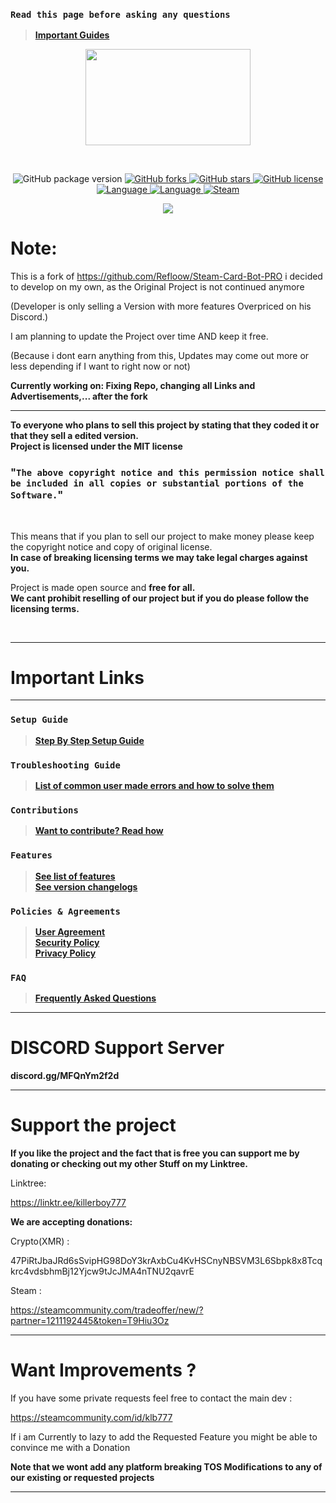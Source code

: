 ### `Read this page before asking any questions`
> **[Important Guides](https://github.com/killerboyyy777/Steam-Card-Bot-PRO#important-links)**<br>

<p align="center">
<img width="264.6" height="154" src="https://i.imgur.com/PUCBfA6.png">
</p>

<br>

<p align= "center">
  <img src="https://img.shields.io/github/package-json/v/killerboyyy777/Steam-Card-Bot-PRO.svg" alt="GitHub package version">
  </a>
    <a href="https://github.com/Refloow/Steam-Card-Bot-PRO/network" target="_blank">
  <img src="https://img.shields.io/github/forks/killerboyyy777/Steam-Card-Bot-PRO.svg?style=plastic" alt="GitHub forks">
  </a>
    <a href="https://github.com/Refloow/Steam-Card-Bot-PRO/stargazers" target="_blank">
  <img src="https://img.shields.io/github/stars/killerboyyy777/Steam-Card-Bot-PRO.svg?style=plastic" alt="GitHub stars">
  </a>
    <a href="https://raw.githubusercontent.com/killerboyyy777/Steam-Card-Bot-PRO/master/LICENSE">
  <img src="https://img.shields.io/badge/license-MIT-blue.svg?style=plastic" alt="GitHub license">
  </a>
    <a href="https://en.wikipedia.org/wiki/Node.js" target="_blank">
  <img src="https://img.shields.io/badge/Uses-Node.js-green" alt="Language">
  </a>
    <a href="https://en.wikipedia.org/wiki/JavaScript" target="_blank">
  <img src="https://img.shields.io/badge/language-JavaScript-yellow.svg" alt="Language">
  </a>
    <a href="https://steamcommunity.com/tradeoffer/new/?partner=1211192445&token=T9Hiu3Oz" target="_blank">
  <img src="https://img.shields.io/badge/steam-donate-yellow.svg" alt="Steam">
  </a>
</p>

<p align= "center">
  <a href="https://linktr.ee/killerboy777" target="_blank">
  <img src="https://img.shields.io/badge/-My%Linktree-red">
  </a>
</p>


# Note:
This is a fork of https://github.com/Refloow/Steam-Card-Bot-PRO i decided to develop on my own, as the Original Project is not continued anymore

(Developer is only selling a Version with more features Overpriced on his Discord.)

I am planning to update the Project over time AND keep it free. 

(Because i dont earn anything from this, Updates may come out more or less depending if I want to right now or not)


**Currently working on: Fixing Repo, changing all Links and Advertisements,... after the fork**

<hr>

**To everyone who plans to sell this project by stating that they coded it or that they sell a edited version.**<br>
**Project is licensed under the MIT license**<br>

### "`The above copyright notice and this permission notice shall be included in all copies or substantial portions of the Software.`"<br>

<br>

This means that if you plan to sell our project to make money please keep the copyright notice and copy of original license. <br>
**In case of breaking licensing terms we may take legal charges against you.**

Project is made open source and **free for all.**<br>
**We cant prohibit reselling of our project but if you do please follow the licensing terms.**<br> 

<br>
<hr>

# Important Links

<hr>

### `Setup Guide`
> **[Step By Step Setup Guide](https://github.com/killerboyyy777/Steam-Card-Bot-PRO/wiki)**<br>
### `Troubleshooting Guide`
> **[List of common user made errors and how to solve them](https://refloow.com/Open-Source-Projects/troubleshooting)**<br>
### `Contributions`
> **[Want to contribute? Read how](https://github.com/killerboyyy777/Steam-Card-Bot-PRO/blob/master/.github/CONTRIBUTING.md)**<br>
### `Features`
> **[See list of features](https://github.com/killerboyyy777/Steam-Card-Bot-PRO/blob/master/.github/FEATURES.md)**<br>
> **[See version changelogs](https://github.com/killerboyyy777/Steam-Card-Bot-PRO/blob/master/.github/changelog.md)**<br>
### `Policies & Agreements`
> **[User Agreement](https://github.com/killerboyyy777/Steam-Card-Bot-PRO/blob/master/.github/USER_AGREEMENT.md)**<br>
> **[Security Policy](https://github.com/killerboyyy777/Steam-Card-Bot-PRO/security/policy)**<br>
> **[Privacy Policy](https://github.com/killerboyyy777/Steam-Card-Bot-PRO/blob/master/.github/PRIVACY.md)**<br>
### `FAQ`
> **[Frequently Asked Questions](https://github.com/killerboyyy777/Steam-Card-Bot-PRO/wiki/FAQ---Frequently-Asked-Questions)**<br>
<hr>

# DISCORD Support Server

**discord.gg/MFQnYm2f2d**

<hr>

# Support the project
**If you like the project and the fact that is free you can support me by donating or checking out my other Stuff on my Linktree.**

Linktree:

https://linktr.ee/killerboy777

**We are accepting donations:**

Crypto(XMR) :
  
47PiRtJbaJRd6sSvipHG98DoY3krAxbCu4KvHSCnyNBSVM3L6Sbpk8x8Tcqkrc4vdsbhmBj12Yjcw9tJcJMA4nTNU2qavrE
   
Steam :

https://steamcommunity.com/tradeoffer/new/?partner=1211192445&token=T9Hiu3Oz

<hr>

# Want Improvements ?

If you have some private requests feel free to contact the main dev :

https://steamcommunity.com/id/klb777<br>

If i am Currently to lazy to add the Requested Feature you might be able to convince me with a Donation

**Note that we wont add any platform breaking TOS Modifications to any of our existing or requested projects**


<hr>



